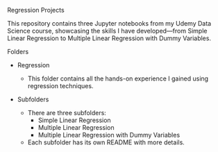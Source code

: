 Regression Projects

This repository contains three Jupyter notebooks from my Udemy Data Science course, showcasing the skills I have developed—from Simple Linear Regression to Multiple Linear Regression with Dummy Variables.


Folders

- Regression  
  - This folder contains all the hands-on experience I gained using regression techniques.  

- Subfolders  
  - There are three subfolders:  
    - Simple Linear Regression  
    - Multiple Linear Regression  
    - Multiple Linear Regression with Dummy Variables
  - Each subfolder has its own README with more details.  
